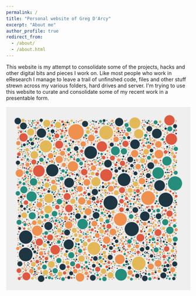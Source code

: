 ```yaml
---
permalink: /
title: "Personal website of Greg D'Arcy"
excerpt: "About me"
author_profile: true
redirect_from: 
  - /about/
  - /about.html
---
```


This website is my attempt to consolidate some of the projects, hacks and other digital bits and pieces I work on. Like most people who work in eResearch I manage to leave a trail of unfinshed code, files and other stuff strewn across my various folders, hard drives and server. I'm trying to use this website to curate and consolidate some of my recent work in a presentable form.

![](/images/2021-29-1-GENART.png)

